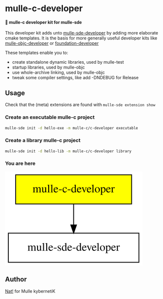 # mulle-c-developer

#### 🧢 mulle-c developer kit for mulle-sde

This developer kit adds unto
[mulle-sde-developer](//github.com/mulle-sde/mulle-sde-developer)
by adding more elaborate cmake templates. It is the basis for more
generally useful developer kits like
[mulle-objc-developer](//github.com/mulle-objc/mulle-objc-developer) or
[foundation-developer](//github.com/MulleFoundation/foundation-developer)

These templates enable you to:

* create standalone dynamic libraries, used by mulle-test
* startup libraries, used by mulle-objc
* use whole-archive linking, used by mulle-objc
* tweak some compiler settings, like add -DNDEBUG for Release





## Usage

Check that the (meta) extensions are found with `mulle-sde extension show`

### Create an executable mulle-c project

``` sh
mulle-sde init -d hello-exe -m mulle-c/c-developer executable
```

### Create a library mulle-c project

``` sh 
mulle-sde init -d hello-lib -m mulle-c/c-developer library
```


### You are here

![Overview](overview.dot.svg)








## Author

[Nat!](https://mulle-kybernetik.com/weblog) for Mulle kybernetiK  




